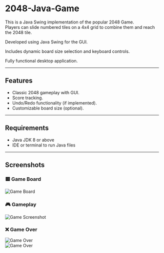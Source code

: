 # 2048-Java-Game

This is a Java Swing implementation of the popular 2048 Game.  
Players can slide numbered tiles on a 4x4 grid to combine them and reach the 2048 tile.

Developed using Java Swing for the GUI.

Includes dynamic board size selection and keyboard controls.

Fully functional desktop application.

---

## Features

- Classic 2048 gameplay with GUI.
- Score tracking.
- Undo/Redo functionality (if implemented).
- Customizable board size (optional).

---

## Requirements

- Java JDK 8 or above
- IDE or terminal to run Java files

---

## Screenshots

### 🟨 Game Board

![Game Board](src/controller/images/Screenshot_2025-10-17_014117.png)

### 🎮 Gameplay

![Game Screenshot](src/controller/images/Screenshot_2025-10-17_013157.png)

### ❌ Game Over

![Game Over](src/controller/images/Screenshot_2025-10-17_013450.png)  
![Game Over](src/controller/images/Screenshot_2025-10-17_013630.png)
